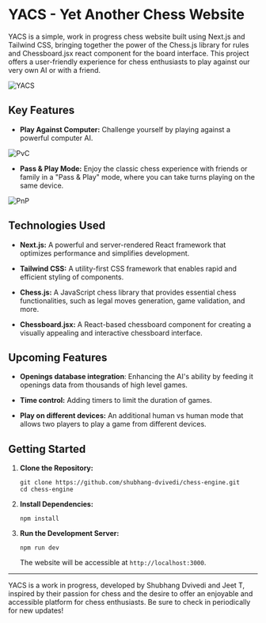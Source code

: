 # YACS - Yet Another Chess Website

YACS is a simple, work in progress chess website built using Next.js and Tailwind CSS, bringing together the power of the Chess.js library for rules and Chessboard.jsx react component for the board interface. This project offers a user-friendly experience for chess enthusiasts to play against our very own AI or with a friend.

![YACS](https://github.com/shubhang-dvivedi/chess-engine/assets/89228525/89b6f10b-26e9-4238-9ff0-1ab16629c76a)

## Key Features

- **Play Against Computer:** Challenge yourself by playing against a powerful computer AI.

![PvC](https://github.com/shubhang-dvivedi/chess-engine/assets/89228525/270163ed-68ff-439e-b179-1788331b0f1f)

- **Pass & Play Mode:** Enjoy the classic chess experience with friends or family in a "Pass & Play" mode, where you can take turns playing on the same device.

![PnP](https://github.com/shubhang-dvivedi/chess-engine/assets/89228525/943a2644-098b-4056-a2a9-b474e752c0aa)


## Technologies Used

- **Next.js:** A powerful and server-rendered React framework that optimizes performance and simplifies development.

- **Tailwind CSS:** A utility-first CSS framework that enables rapid and efficient styling of components.

- **Chess.js:** A JavaScript chess library that provides essential chess functionalities, such as legal moves generation, game validation, and more.

- **Chessboard.jsx:** A React-based chessboard component for creating a visually appealing and interactive chessboard interface.

## Upcoming Features 

- **Openings database integration**: Enhancing the AI's ability by feeding it openings data from thousands of high level games.

- **Time control:** Adding timers to limit the duration of games.

- **Play on different devices:** An additional human vs human mode that allows two players to play a game from different devices.

## Getting Started

1. **Clone the Repository:**

   ```
   git clone https://github.com/shubhang-dvivedi/chess-engine.git
   cd chess-engine
   ```

2. **Install Dependencies:**

   ```
   npm install
   ```

3. **Run the Development Server:**

   ```
   npm run dev
   ```

   The website will be accessible at `http://localhost:3000`.


---

YACS is a work in progress, developed by Shubhang Dvivedi and Jeet T, inspired by their passion for chess and the desire to offer an enjoyable and accessible platform for chess enthusiasts. Be sure to check in periodically for new updates!
